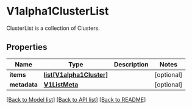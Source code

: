 # V1alpha1ClusterList

ClusterList is a collection of Clusters.
## Properties
Name | Type | Description | Notes
------------ | ------------- | ------------- | -------------
**items** | [**list[V1alpha1Cluster]**](V1alpha1Cluster.md) |  | [optional] 
**metadata** | [**V1ListMeta**](V1ListMeta.md) |  | [optional] 

[[Back to Model list]](../README.md#documentation-for-models) [[Back to API list]](../README.md#documentation-for-api-endpoints) [[Back to README]](../README.md)


